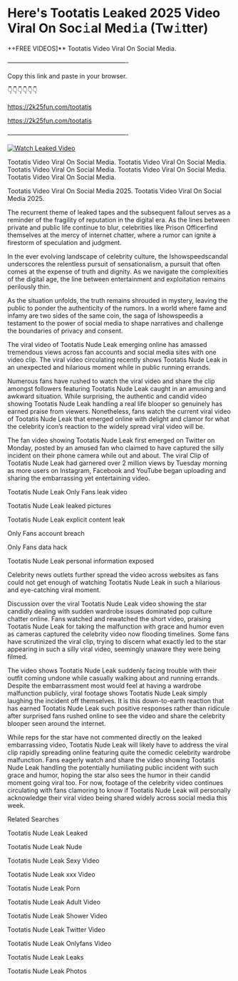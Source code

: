 # Here's Tootatis Leaked 2025 Video Viral On Soc𝚒al Med𝚒a (Tw𝚒tter)

++FREE VIDEOS]** Tootatis Video Viral On Social Media.

———————————————————-

Copy this link and paste in your browser.

👇👇👇👇👇👇

https://2k25fun.com/tootatis

https://2k25fun.com/tootatis

———————————————————-

[![Watch Leaked Video](https://miro.medium.com/v2/resize:fit:828/format:webp/1*cilzJN44JGOrTw9NJCrNHA.gif "Watch Leaked Video")](https://2k25fun.com/tootatis)

Tootatis Video Viral On Social Media. Tootatis Video Viral On Social Media. Tootatis Video Viral On Social Media. Tootatis Video Viral On Social Media. Tootatis Video Viral On Social Media.

Tootatis Video Viral On Social Media 2025. Tootatis Video Viral On Social Media 2025.

The recurrent theme of leaked tapes and the subsequent fallout serves as a reminder of the fragility of reputation in the digital era. As the lines between private and public life continue to blur, celebrities like Prison Officerfind themselves at the mercy of internet chatter, where a rumor can ignite a firestorm of speculation and judgment.

In the ever evolving landscape of celebrity culture, the Ishowspeedscandal underscores the relentless pursuit of sensationalism, a pursuit that often comes at the expense of truth and dignity. As we navigate the complexities of the digital age, the line between entertainment and exploitation remains perilously thin.

As the situation unfolds, the truth remains shrouded in mystery, leaving the public to ponder the authenticity of the rumors. In a world where fame and infamy are two sides of the same coin, the saga of Ishowspeedis a testament to the power of social media to shape narratives and challenge the boundaries of privacy and consent.

The viral video of Tootatis Nude Leak emerging online has amassed tremendous views across fan accounts and social media sites with one video clip. The viral video circulating recently shows Tootatis Nude Leak in an unexpected and hilarious moment while in public running errands.

Numerous fans have rushed to watch the viral video and share the clip amongst followers featuring Tootatis Nude Leak caught in an amusing and awkward situation. While surprising, the authentic and candid video showing Tootatis Nude Leak handling a real life blooper so genuinely has earned praise from viewers. Nonetheless, fans watch the current viral video of Tootatis Nude Leak that emerged online with delight and clamor for what the celebrity icon’s reaction to the widely spread viral video will be.

The fan video showing Tootatis Nude Leak first emerged on Twitter on Monday, posted by an amused fan who claimed to have captured the silly incident on their phone camera while out and about. The viral Clip of Tootatis Nude Leak had garnered over 2 million views by Tuesday morning as more users on Instagram, Facebook and YouTube began uploading and sharing the embarrassing yet entertaining video.

Tootatis Nude Leak Only Fans leak video

Tootatis Nude Leak leaked pictures

Tootatis Nude Leak explicit content leak

Only Fans account breach

Only Fans data hack

Tootatis Nude Leak personal information exposed

Celebrity news outlets further spread the video across websites as fans could not get enough of watching Tootatis Nude Leak in such a hilarious and eye-catching viral moment.

Discussion over the viral Tootatis Nude Leak video showing the star candidly dealing with sudden wardrobe issues dominated pop culture chatter online. Fans watched and rewatched the short video, praising Tootatis Nude Leak for taking the malfunction with grace and humor even as cameras captured the celebrity video now flooding timelines. Some fans have scrutinized the viral clip, trying to discern what exactly led to the star appearing in such a silly viral video, seemingly unaware they were being filmed.

The video shows Tootatis Nude Leak suddenly facing trouble with their outfit coming undone while casually walking about and running errands. Despite the embarrassment most would feel at having a wardrobe malfunction publicly, viral footage shows Tootatis Nude Leak simply laughing the incident off themselves. It is this down-to-earth reaction that has earned Tootatis Nude Leak such positive responses rather than ridicule after surprised fans rushed online to see the video and share the celebrity blooper seen around the internet.

While reps for the star have not commented directly on the leaked embarrassing video, Tootatis Nude Leak will likely have to address the viral clip rapidly spreading online featuring quite the comedic celebrity wardrobe malfunction. Fans eagerly watch and share the video showing Tootatis Nude Leak handling the potentially humiliating public incident with such grace and humor, hoping the star also sees the humor in their candid moment going viral too. For now, footage of the celebrity video continues circulating with fans clamoring to know if Tootatis Nude Leak will personally acknowledge their viral video being shared widely across social media this week.

Related Searches

Tootatis Nude Leak Leaked

Tootatis Nude Leak Nude

Tootatis Nude Leak Sexy Video

Tootatis Nude Leak xxx Video

Tootatis Nude Leak Porn

Tootatis Nude Leak Adult Video

Tootatis Nude Leak Shower Video

Tootatis Nude Leak Twitter Video

Tootatis Nude Leak Onlyfans Video

Tootatis Nude Leak Leaks

Tootatis Nude Leak Photos